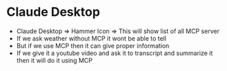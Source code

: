 # Claude Desktop

* Claude Desktop ⇒ Hammer Icon ⇒ This will show list of all MCP server
* If we ask weather without MCP it wont be able to tell
* But if we use MCP then it can give proper information
* If we give it a youtube video and ask it to transcript and summarize it then it will do it using MCP

